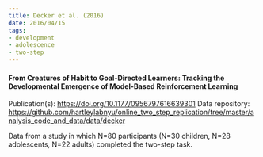 ```yaml
---
title: Decker et al. (2016)
date: 2016/04/15
tags:
- development
- adolescence
- two-step
---
```


#### From Creatures of Habit to Goal-Directed Learners: Tracking the Developmental Emergence of Model-Based Reinforcement Learning

Publication(s): https://doi.org/10.1177/0956797616639301
Data repository: https://github.com/hartleylabnyu/online_two_step_replication/tree/master/analysis_code_and_data/data/decker

Data from a study in which N=80 participants (N=30 children, N=28 adolescents, N=22 adults) completed the two-step task.
